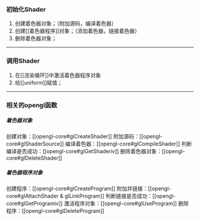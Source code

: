 ### 初始化Shader
1. 创建着色器对象；（附加源码，编译着色器）
2. 创建[[着色器程序]]对象；（添加着色器，链接着色器）
3. 删除着色器对象；
***
### 调用Shader
1. 在[[渲染循环]]中激活着色器程序对象
2. 给[[uniform]]赋值；
***
### 相关的opengl函数

##### 着色器对象
创建对象：[[opengl-core#glCreateShader]]
附加源码：[[opengl-core#glShaderSource]]
编译着色器：[[opengl-core#glCompileShader]]
判断编译是否成功：[[opengl-core#glGetShaderiv]]
删除着色器对象：[[opengl-core#glDeleteShader]]

##### 着色器程序对象
创建程序：[[opengl-core#glCreateProgram]]
附加并链接：[[opengl-core#glAttachShader & glLinkProgram]]
判断链接是否成功：[[opengl-core#glGetProgramiv]]
激活程序对象：[[opengl-core#glUseProgram]]
删除程序：[[opengl-core#glDeleteProgram]]


